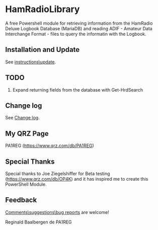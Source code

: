 # HamRadioLibrary

A free Powershell module for retrieving information from the HamRadio Deluxe Logbook Database (MariaDB) and reading ADIF - Amateur Data Interchange Format - files to query the informatin with the Logbook.



## Installation and Update

See [instructions\update](./INSTALL.md).

## TODO

1. Expand returning fields from the database with Get-HrdSearch

## Change log
See [Change log](./CHANGELOG.md).

## My QRZ Page
PA1REG (https://www.qrz.com/db/PA1REG)

## Special Thanks

Special thanks to Joe Ziegelshiffer for Beta testing (https://www.qrz.com/db/OP4K) and it has inspired me to create this PowerShell Module.

## Feedback

[Comments\suggestions\bug reports](https://github.com/PA1REG/HamRadioLibraryee/issues/new/choose) are welcome!

Reginald Baalbergen de PA1REG

